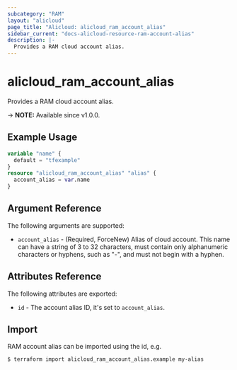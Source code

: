 ```yaml
---
subcategory: "RAM"
layout: "alicloud"
page_title: "Alicloud: alicloud_ram_account_alias"
sidebar_current: "docs-alicloud-resource-ram-account-alias"
description: |-
  Provides a RAM cloud account alias.
---
```


# alicloud_ram_account_alias

Provides a RAM cloud account alias.

-> **NOTE:** Available since v1.0.0.

## Example Usage

```terraform
variable "name" {
  default = "tfexample"
}
resource "alicloud_ram_account_alias" "alias" {
  account_alias = var.name
}
```
## Argument Reference

The following arguments are supported:

* `account_alias` - (Required, ForceNew) Alias of cloud account. This name can have a string of 3 to 32 characters, must contain only alphanumeric characters or hyphens, such as "-", and must not begin with a hyphen.

## Attributes Reference

The following attributes are exported:

* `id` - The account alias ID, it's set to `account_alias`.

## Import
RAM account alias can be imported using the id, e.g.
```shell
$ terraform import alicloud_ram_account_alias.example my-alias
```
